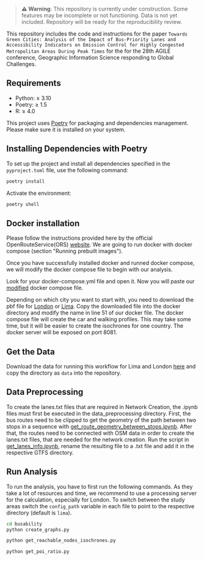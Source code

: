 > **⚠️ Warning**: This repository is currently under construction. Some features may be incomplete or not functioning. Data is not yet included. Repository will be ready for the reproducibility review.



This repository includes the code and instructions for the paper `Towards Green Cities: Analysis of the Impact of Bus-Priority Lanes and Accessibility Indicators on Emission Control for Highly Congested Metropolitan Areas During Peak Times` for the for the 28th AGILE conference, Geographic Information Science responding to Global Challenges.

## Requirements

- Python: ≥ 3.10
- Poetry: ≥ 1.5
- R: ≥ 4.0

This project uses [Poetry](https://python-poetry.org/docs/) for packaging and dependencies management. Please make sure it is installed on your system.

## Installing Dependencies with Poetry

To set up the project and install all dependencies specified in the `pyproject.toml` file, use the following command:

```bash
poetry install
```

Activate the environment:

```bash
poetry shell
```

## Docker installation

Please follow the instructions provided here by the official OpenRouteService(ORS) [website](https://giscience.github.io/openrouteservice/run-instance/running-with-docker). We are going to run docker with docker compose (section "Running prebuilt images").

Once you have successfully installed docker and runned docker compose, we will modify the docker compose file to begin with our analysis. 

Look for your docker-compose.yml file and open it. Now you will paste our [modified](busability/data_preprocessing/get_route_geometry_between_stops.ipynb) docker compose file. 

Depending on which city you want to start with, you need to download the pbf file for [London](https://download.geofabrik.de/europe/united-kingdom/england/greater-london-latest.osm.pbf) or [Lima](https://download.geofabrik.de/south-america/peru-latest.osm.pbf). 
Copy the downloaded file into the docker directory and modify the name in line 51 of our docker file. The docker compose file will create the car and walking profiles. This may take some time, but it will be easier to create the isochrones for one country. 
The docker server will be exposed on port 8081. 


## Get the Data
Download the data for running this workflow for Lima and London [here](https://heibox.uni-heidelberg.de/d/45aede558e8f4282ba10/) and copy the directory as `data` into the repository.

## Data Preprocessing

To create the lanes.txt files that are required in Network Creation, the .ipynb files must first be executed in the data_preprocessing directory. First, the bus routes need to be clipped to get the geometry of the path between
two stops in a sequence with [get_route_geometry_between_stops.ipynb](busability/data_preprocessing/get_route_geometry_between_stops.ipynb). After that, the routes need to be connected with OSM data in order to create the lanes.txt files,
that are needed for the network creation. Run the script in [get_lanes_info.ipynb](busability/data_preprocessing/get_lanes_info.ipynb), rename the resulting file to a .txt file and add it in the respective GTFS directory.

## Run Analysis

To run the analysis, you have to first run the following commands. As they take a lot of resources and time, we recommend to use 
a processing server for the calculation, especially for London. To switch between the study areas switch the `config_path`
variable in each file to point to the respective directory (default is `lima`).

```bash
cd busability
python create_graphs.py
```

```bash
python get_reachable_nodes_isochrones.py
```

```bash
python get_poi_ratio.py
```
